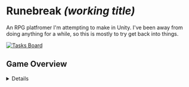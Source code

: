 # Runebreak *(working title)*

An RPG platfromer I'm attempting to make in Unity. I've been away from doing anything for a while, so this is mostly to try get back into things.

[![Tasks Board](https://img.shields.io/badge/Tasks_Board-011627?style=for-the-badge&logo=notion&logoColor=C792EA)](https://telling-plant-a02.notion.site/233098dd4e168063b01bcf9eed1be552?v=233098dd4e16803abaf0000c76cc3f7e)

## Game Overview
<details>
  
  <summery>Design Ideas 🎮</summery>
  
* Genre: 2D Action RPG Platformer (Metroidvania-inspired)
* Platform: Windows \& Linux (Controller Support)
* Engine: Unity
* Target Scope: ~8 hours (hobby project)
* Core Gameplay Loop: Explore → Fight Enemies → Level Up → Fight Bosses → Unlock New Areas
* Elevator Pitch: A fast-paced, tactical RPG platformer that will test the player’s skills.

## Art Style \& Visuals

* Visual Style: Pixel art, retro-inspired but clean and modern
* Visual Inspirations: Terraria, Dead Cells, Hollow Knight
* Camera: Side-scrolling 2D

## Setting \& Story

* Setting: Fantasy realm torn by conflict, ancient ruins, cursed dungeons, and forgotten temples
* Protagonist: A young woman who fled a secluded monastery, renouncing her vows after her lover died under mysterious circumstances
* Themes: Loss, redemption, faith, personal growth
* Narrative Style: Environmental storytelling, NPC dialogue, cryptic item descriptions
* Dialogue: Text-only, delivered via speech bubbles

## Gameplay Mechanics

### Core Systems

* Movement: Fluid platforming, wall climbing, dashing, roll/dodge

#### Combat:

* Real-time melee (sword + shield)
* Tactical blocking with stamina cost
* Magic abilities (e.g., Light Slash, Run Blocking, buffs)

## RPG Elements:

* Leveling system (XP-based)
* Skill trees (combat, magic, mobility)
* Upgradable gear (weapons, armor, accessories)
* Inventory System: Crafting materials, potions, key items

## Platforming

* Environmental hazards (spikes, traps)
* Jump puzzles \& moving platforms
* Magic-based traversal upgrades (double jump, blink, etc.)

## World \& Exploration

* World Design: Open-ended with interconnected regions and shortcuts (Metroidvania structure)

### Exploration Features:

* Hidden paths, secrets, destructible walls
* Lore notes, shrines, and special NPCs
* Optional dungeons unlocked after defeating bosses

## Combat System

* Main Weapon: Sword (light/heavy attacks)
* Shield: Can be used to parry or block, drains stamina

### Magic Abilities:

* Light Slash: High-damage dash
* Run Blocking: Shield movement without stamina drain for a short time
* Buffs (damage boost, healing, resistance)
</details>
